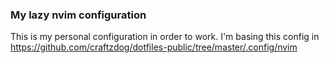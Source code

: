 ### My lazy nvim configuration
This is my personal configuration in order to work.
I'm basing this config in https://github.com/craftzdog/dotfiles-public/tree/master/.config/nvim
